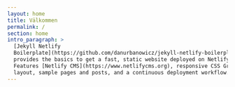 ```yaml
---
layout: home
title: Välkommen
permalink: /
section: home
intro_paragraph: >
  [Jekyll Netlify
  Boilerplate](https://github.com/danurbanowicz/jekyll-netlify-boilerplate)
  provides the basics to get a fast, static website deployed on Netlify.
  Features [Netlify CMS](https://www.netlifycms.org), responsive CSS Grid
  layout, sample pages and posts, and a continuous deployment workflow.
---
```

